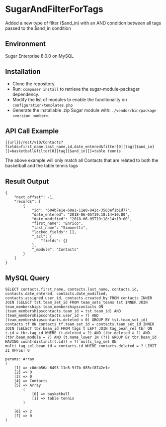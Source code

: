 # SugarAndFilterForTags
Added a new type of filter ($and_in) with an AND condition between all tags passed to the $and_in condition

## Environment
Sugar Enterprise 8.0.0 on MySQL

## Installation
* Clone the repository.
* Run: `composer install` to retrieve the sugar-module-packager dependency.
* Modify the list of modules to enable the functionality on `configuration/templates.php`
* Generate the installable .zip Sugar module with: `./vendor/bin/package <version number>`.

## API Call Example

`{{url}}/rest/v10/Contacts?fields=first_name,last_name,id,date_entered&filter[0][tag][$and_in][]=basketball&filter[0][tag][$and_in][]=table tennis`

The above example will only match all Contacts that are related to both the basketball and the table tennis tags

## Result Output

```
{
    "next_offset": -1,
    "records": [
        {
            "id": "604b7e1e-68a1-11e8-842c-3583ef1b1d77",
            "date_entered": "2018-06-05T19:18:14+10:00",
            "date_modified": "2018-06-05T19:18:14+10:00",
            "first_name": "Enrico",
            "last_name": "Simonetti",
            "locked_fields": [],
            "_acl": {
                "fields": {}
            },
            "_module": "Contacts"
        }
    ]
}
```
 

## MySQL Query

```
SELECT contacts.first_name, contacts.last_name, contacts.id, contacts.date_entered, contacts.date_modified, contacts.assigned_user_id, contacts.created_by FROM contacts INNER JOIN (SELECT tst.team_set_id FROM team_sets_teams tst INNER JOIN team_memberships team_membershipscontacts ON (team_membershipscontacts.team_id = tst.team_id) AND (team_membershipscontacts.user_id = ?) AND (team_membershipscontacts.deleted = 0) GROUP BY tst.team_set_id) contacts_tf ON contacts_tf.team_set_id = contacts.team_set_id INNER JOIN (SELECT tbr.bean_id FROM tags t LEFT JOIN tag_bean_rel tbr ON t.id = tbr.tag_id WHERE (t.deleted = ?) AND (tbr.deleted = ?) AND (tbr.bean_module = ?) AND (t.name_lower IN (?)) GROUP BY tbr.bean_id HAVING count(distinct(t.id)) = ?) multi_tag_sel ON multi_tag_sel.bean_id = contacts.id WHERE contacts.deleted = ? LIMIT 21 OFFSET 0
```

```
params: Array
(
    [1] => c0ddb56a-6493-11e8-9f7b-085cf8742e1e
    [2] => 0
    [3] => 0
    [4] => Contacts
    [5] => Array
        (
            [0] => basketball
            [1] => table tennis
        )

    [6] => 2
    [7] => 0
)
```
